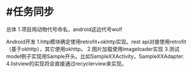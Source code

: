 #任务同步
============
总体
1.项目用动物代号命名，android这边代号wolf


Android开发
1.http模块确定使用retrofit+okhttp实现。rest api对接使用retrofit（基于okhttp），其它使用okhttp。
2.图片加载使用imageloader实现
3.测试model例子实现用Sample开头。比如SampleXXActivity，SampleXXAdapter.
4.listview的实现将会直接通过recyclerview来实现。